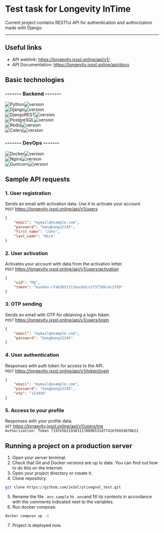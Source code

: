 # Test task for Longevity InTime
Current project contains RESTful API for authentication and authorization made with Django.
***
## Useful links
- API weblink: https://longevity.jxsol.online/api/v1/
- API Documentation: https://longevity.jxsol.online/api/docs

## Basic technologies
### ------- Backend -------
![Python](https://img.shields.io/badge/Python-3776AB.svg?style=flat&logo=Python&logoColor=white)![version](https://img.shields.io/badge/3.11-gray) <br>
![Django](https://img.shields.io/badge/Django-092E20.svg?style=flat&logo=Django&logoColor=white)![version](https://img.shields.io/badge/4.2.4-gray) <br>
![DjangoREST](https://img.shields.io/badge/DjangoREST-800000.svg?style=flat&logo=Django&logoColor=white)![version](https://img.shields.io/badge/3.14.0-gray) <br>
![PostgreSQL](https://img.shields.io/badge/PostgreSQL-4169E1.svg?style=flat&logo=PostgreSQL&logoColor=white)![version](https://img.shields.io/badge/15.3-gray) <br>
![Redis](https://img.shields.io/badge/Redis-DC382D.svg?style=flat&logo=Redis&logoColor=white)![version](https://img.shields.io/badge/7.0-gray) <br>
![Celery](https://img.shields.io/badge/Celery-37814A.svg?style=flat&logo=Celery&logoColor=white)![version](https://img.shields.io/badge/5.3.4-gray) <br>
### ------- DevOps -------
![Docker](https://img.shields.io/badge/Docker-2496ED.svg?style=flat&logo=Docker&logoColor=white)![version](https://img.shields.io/badge/24.0.2-gray) <br>
![Nginx](https://img.shields.io/badge/NGINX-009639.svg?style=flat&logo=NGINX&logoColor=white)![version](https://img.shields.io/badge/1.25.2-gray) <br>
![Gunicorn](https://img.shields.io/badge/Gunicorn-499848.svg?style=flat&logo=Gunicorn&logoColor=white)![version](https://img.shields.io/badge/20.1.0-gray) <br>

## Sample API requests
### 1. User registration
Sends an email with activation data. Use it to activate your account.
<br> `POST` https://longevity.jxsol.online/api/v1/users
```json
{
    "email": "mymail@example.com",
    "password": "bangbang12345",
    "first_name": "John",
    "last_name": "Wick"
} 
```
### 2. User activation
Activates your account with data from the activation letter.
<br> `POST` https://longevity.jxsol.online/api/v1/users/activation
```json
{
    "uid": "Mg",
    "token": "buvkku-cfa03651f13eac6dcc573f180c4c2f89"
} 
```
### 3. OTP sending
Sends an email with OTP for obtaining a login token.
<br> `POST` https://longevity.jxsol.online/api/v1/users/login
```json
{
    "email": "mymail@example.com",
    "password": "bangbang12345"
} 
```
### 4. User authentication
Responses with auth token for access to the API.
<br> `POST` https://longevity.jxsol.online/api/v1/token/login
```json
{
    "email": "mymail@example.com",
    "password": "bangbang12345",
    "otp": "123456"
} 
```
### 5. Access to your profile
Responses with your profile data.
<br> `GET` https://longevity.jxsol.online/api/v1/users/me
<br> `Authorization: Token f197e5b21938311f0896531d77416f692d870b22`

## Running a project on a production server
1. Open your server terminal.
2. Check that Git and Docker versions are up to date. 
You can find out how to do this on the Internet.
3. Open your project directory or create it.
4. Clone repository.
```sh
git clone https://github.com/JxSol/ytivegnol_test.git
```
5. Rename the file `.env.sample` to `.env`and fill its contents 
in accordance with the comments indicated next to the variables.
6. Run docker compose.
```sh
docker compose up -d
```
7. Project is deployed now.